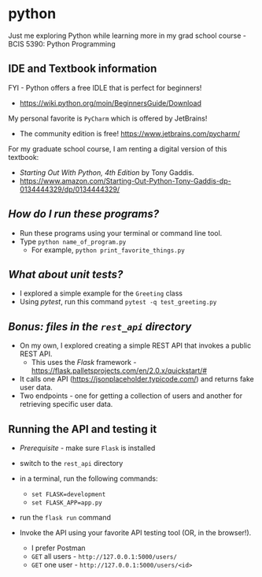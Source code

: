 # python
Just me exploring Python while learning more in my grad school course - BCIS 5390: Python Programming

## IDE and Textbook information
FYI - Python offers a free IDLE that is perfect for beginners!
* https://wiki.python.org/moin/BeginnersGuide/Download

My personal favorite is `PyCharm` which is offered by JetBrains!
* The community edition is free! https://www.jetbrains.com/pycharm/

For my graduate school course, I am renting a digital version of this textbook:
* *Starting Out With Python, 4th Edition* by Tony Gaddis.
* https://www.amazon.com/Starting-Out-Python-Tony-Gaddis-dp-0134444329/dp/0134444329/

## *How do I run these programs?*
* Run these programs using your terminal or command line tool.
* Type `python name_of_program.py` 
    * For example, `python print_favorite_things.py`
  
## *What about unit tests?*
* I explored a simple example for the `Greeting` class
* Using *pytest*, run this command `pytest -q test_greeting.py`
  
## *Bonus: files in the `rest_api` directory*
* On my own, I explored creating a simple REST API that invokes a public REST API.
  * This uses the *Flask* framework - https://flask.palletsprojects.com/en/2.0.x/quickstart/#
* It calls one API (https://jsonplaceholder.typicode.com/) and returns fake user data.
* Two endpoints - one for getting a collection of users and another for retrieving specific user data.

## Running the API and testing it
* *Prerequisite* - make sure `Flask` is installed
* switch to the `rest_api` directory
* in a terminal, run the following commands:
  * `set FLASK=development`
  * `set FLASK_APP=app.py`


* run the `flask run` command
* Invoke the API using your favorite API testing tool (OR, in the browser!).
    * I prefer Postman 
    * `GET` all users - `http://127.0.0.1:5000/users/`
    * `GET` one user - `http://127.0.0.1:5000/users/<id>`